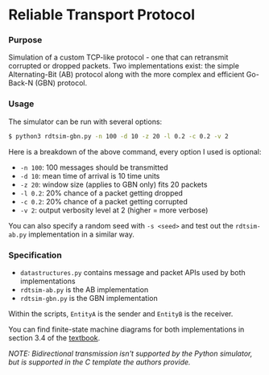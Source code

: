 # Reliable Transport Protocol

### Purpose

Simulation of a custom TCP-like protocol - one that can retransmit corrupted or dropped packets. Two implementations exist: the simple Alternating-Bit (AB) protocol along with the more complex and efficient Go-Back-N (GBN) protocol.

### Usage
The simulator can be run with several options:
```bash
$ python3 rdtsim-gbn.py -n 100 -d 10 -z 20 -l 0.2 -c 0.2 -v 2
```

Here is a breakdown of the above command, every option I used is optional:
- `-n 100`: 100 messages should be transmitted
- `-d 10`: mean time of arrival is 10 time units
- `-z 20`: window size (applies to GBN only) fits 20 packets
- `-l 0.2`: 20% chance of a packet getting dropped
- `-c 0.2`: 20% chance of a packet getting corrupted
- `-v 2`: output verbosity level at 2 (higher = more verbose)

You can also specify a random seed with `-s <seed>` and test out the `rdtsim-ab.py` implementation in a similar way.

### Specification
- `datastructures.py` contains message and packet APIs used by both implementations
- `rdtsim-ab.py` is the AB implementation
- `rdtsim-gbn.py` is the GBN implementation

Within the scripts, `EntityA` is the sender and `EntityB` is the receiver.

You can find finite-state machine diagrams for both implementations in section 3.4 of the [textbook](https://gaia.cs.umass.edu/kurose_ross).

_NOTE: Bidirectional transmission isn't supported by the Python simulator, but is supported in the C template the authors provide._